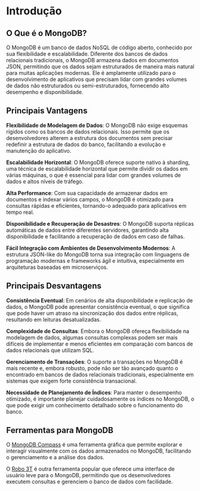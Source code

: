 # Introdução

## O Que é o MongoDB?

O MongoDB é um banco de dados NoSQL de código aberto, conhecido por sua flexibilidade e escalabilidade. Diferente dos bancos de dados relacionais tradicionais, o MongoDB armazena dados em documentos JSON, permitindo que os dados sejam estruturados de maneira mais natural para muitas aplicações modernas. Ele é amplamente utilizado para o desenvolvimento de aplicativos que precisam lidar com grandes volumes de dados não estruturados ou semi-estruturados, fornecendo alto desempenho e disponibilidade.

## Principais Vantagens

**Flexibilidade de Modelagem de Dados**: O MongoDB não exige esquemas rígidos como os bancos de dados relacionais. Isso permite que os desenvolvedores alterem a estrutura dos documentos sem precisar redefinir a estrutura de dados do banco, facilitando a evolução e manutenção do aplicativo.

**Escalabilidade Horizontal**: O MongoDB oferece suporte nativo à sharding, uma técnica de escalabilidade horizontal que permite dividir os dados em várias máquinas, o que é essencial para lidar com grandes volumes de dados e altos níveis de tráfego.

**Alta Performance**: Com sua capacidade de armazenar dados em documentos e indexar vários campos, o MongoDB é otimizado para consultas rápidas e eficientes, tornando-o adequado para aplicativos em tempo real.

**Disponibilidade e Recuperação de Desastres**: O MongoDB suporta réplicas automáticas de dados entre diferentes servidores, garantindo alta disponibilidade e facilitando a recuperação de dados em caso de falhas.

**Fácil Integração com Ambientes de Desenvolvimento Modernos**: A estrutura JSON-like do MongoDB torna sua integração com linguagens de programação modernas e frameworks ágil e intuitiva, especialmente em arquiteturas baseadas em microserviços.

## Principais Desvantagens

**Consistência Eventual**: Em cenários de alta disponibilidade e replicação de dados, o MongoDB pode apresentar consistência eventual, o que significa que pode haver um atraso na sincronização dos dados entre réplicas, resultando em leituras desatualizadas.

**Complexidade de Consultas**: Embora o MongoDB ofereça flexibilidade na modelagem de dados, algumas consultas complexas podem ser mais difíceis de implementar e menos eficientes em comparação com bancos de dados relacionais que utilizam SQL.

**Gerenciamento de Transações**: O suporte a transações no MongoDB é mais recente e, embora robusto, pode não ser tão avançado quanto o encontrado em bancos de dados relacionais tradicionais, especialmente em sistemas que exigem forte consistência transacional.

**Necessidade de Planejamento de Índices**: Para manter o desempenho otimizado, é importante planejar cuidadosamente os índices no MongoDB, o que pode exigir um conhecimento detalhado sobre o funcionamento do banco.

## Ferramentas para MongoDB

O [MongoDB Compass](https://www.mongodb.com/products/compass) é uma ferramenta gráfica que permite explorar e interagir visualmente com os dados armazenados no MongoDB, facilitando o gerenciamento e a análise dos dados.

O [Robo 3T](https://robomongo.org/) é outra ferramenta popular que oferece uma interface de usuário leve para o MongoDB, permitindo que os desenvolvedores executem consultas e gerenciem o banco de dados com facilidade.
